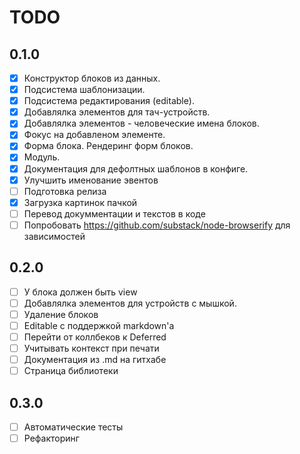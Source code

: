 # TODO

## 0.1.0

- [x] Конструктор блоков из данных.
- [x] Подсистема шаблонизации.
- [x] Подсистема редактирования (editable).
- [x] Добавлялка элементов для тач-устройств.
- [x] Добавлялка элементов - человеческие имена блоков.
- [x] Фокус на добавленом элементе.
- [x] Форма блока. Рендеринг форм блоков.
- [x] Модуль.
- [x] Документация для дефолтных шаблонов в конфиге.
- [x] Улучшить именование эвентов
- [ ] Подготовка релиза
- [x] Загрузка картинок пачкой
- [ ] Перевод докумментации и текстов в коде
- [ ] Попробовать https://github.com/substack/node-browserify для зависимостей

## 0.2.0

- [ ] У блока должен быть view
- [ ] Добавлялка элементов для устройств с мышкой.
- [ ] Удаление блоков
- [ ] Editable с поддержкой markdown'а
- [ ] Перейти от коллбеков к Deferred
- [ ] Учитывать контекст при печати
- [ ] Документация из .md на гитхабе
- [ ] Страница библиотеки

## 0.3.0

- [ ] Автоматические тесты
- [ ] Рефакторинг
